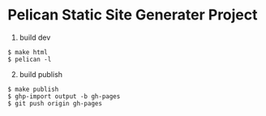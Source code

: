 # Pelican Static Site Generater Project

1. build dev

```
$ make html
$ pelican -l
```

2. build publish

```
$ make publish
$ ghp-import output -b gh-pages
$ git push origin gh-pages
```
